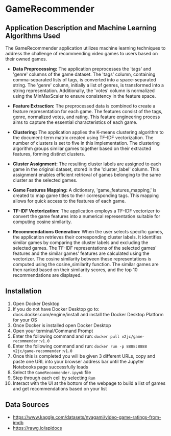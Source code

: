 # GameRecommender

## Application Description and Machine Learning Algorithms Used
The GameRecommender application utilizes machine learning techniques to address the challenge of recommending video games to users based on their owned games. 

* **Data Preprocessing:** The application preprocesses the 'tags' and 'genre' columns of the game dataset. The 'tags' column, containing comma-separated lists of tags, is converted into a space-separated string. The 'genre' column, initially a list of genres, is transformed into a string representation. Additionally, the 'votes' column is normalized using the MinMaxScaler to ensure consistency in the feature space.


* **Feature Extraction:** The preprocessed data is combined to create a feature representation for each game. The features consist of the tags, genre, normalized votes, and rating. This feature engineering process aims to capture the essential characteristics of each game.


* **Clustering:** The application applies the K-means clustering algorithm to the document-term matrix created using TF-IDF vectorization. The number of clusters is set to five in this implementation. The clustering algorithm groups similar games together based on their extracted features, forming distinct clusters.


* **Cluster Assignment:** The resulting cluster labels are assigned to each game in the original dataset, stored in the 'cluster_label' column. This assignment enables efficient retrieval of games belonging to the same cluster as the selected games.


* **Game Features Mapping:** A dictionary, 'game_features_mapping,' is created to map game titles to their corresponding tags. This mapping allows for quick access to the features of each game.


* **TF-IDF Vectorization:** The application employs a TF-IDF vectorizer to convert the game features into a numerical representation suitable for computing cosine similarity.


* **Recommendations Generation:** When the user selects specific games, the application retrieves their corresponding cluster labels. It identifies similar games by comparing the cluster labels and excluding the selected games. The TF-IDF representations of the selected games' features and the similar games' features are calculated using the vectorizer. The cosine similarity between these representations is computed using the cosine_similarity function. The similar games are then ranked based on their similarity scores, and the top 10 recommendations are displayed.

## Installation
1. Open Docker Desktop
2. If you do not have Docker Desktop go to: docs.docker.com/engine/install and install the Docker
Desktop Platform for your OS
3. Once Docker is installed open Docker Desktop
4. Open your terminal/Command Prompt
5. Enter the following command and run: ```docker pull v2jc/game-recommender:v1.0```
6. Enter the following command and run: ```docker run -p 8888:8888 v2jc/game-recommender:v1.0```
7. Once this is completed you will be given 3 different URLs, copy and paste one URL into your browser address bar until the Jupyter Notebooks page successfully loads
8. Select the ```GameRecommender.ipynb``` file
9. Step through each cell by selecting ```Run```
10. Interact with the UI at the bottom of the webpage to build a list of games and get
recommendations based on your list


## Data Sources
* https://www.kaggle.com/datasets/nyagami/video-game-ratings-from-imdb
* https://rawg.io/apidocs

